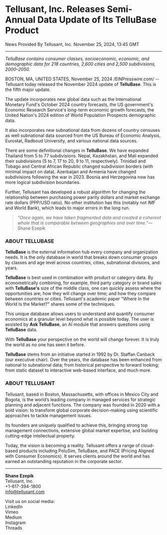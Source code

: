 # Tellusant, Inc. Releases Semi-Annual Data Update of Its TelluBase Product
News Provided By Tellusant, Inc. November 25, 2024, 13:45 GMT  

---
*TelluBase contains consumer classes, socioeconomic, economic, and demographic data for 218 countries, 2,600 cities and 2,500 subdivisions, 2000–2050.*  

BOSTON, MA, UNITED STATES, November 25, 2024 /EINPresswire.com/ --  
Tellusant today released the November 2024 update of **TelluBase**. This is the fifth major update.  

The update incorporates new global data such as the International Monetary Fund's October 2024 country forecasts, the US government's Economic Research Service's long-term economic growth forecasts, the United Nation's 2024 edition of World Population Prospects demographic data.  

It also incorporates new subnational data from dozens of country censuses as well subnational data sourced from the US Bureau of Economic Analysis, Eurostat, Radboud University, and various national data sources.  

There are some definitional changes in **TelluBase**. We have expanded Thailand from 5 to 77 subdivisions. Nepal, Kazakhstan, and Mali expanded their subdivisions (5 to 7, 17 to 20, 9 to 11, respectively). Trinidad and Tobago and Central African Republic changed subdivision borders (with minimal impact on data). Azerbaijan and Armenia have changed subdivisions following the war in 2023. Bosnia and Herzegovina now has more logical subdivision boundaries.  

Further, Tellusant has developed a robust algorithm for changing the relationship between purchasing power parity dollars and market exchange rate dollars (PPP/USD ratio). No other institution has this (notably not IMF and World Bank), which leads to major errors in the long run.  

>*"Once again, we have taken fragmented data and created a coherent whole that is comparable between geographies and over time.”*— Shane Ezepik

### ABOUT TELLUBASE  

**TelluBase** is the external information hub every company and organization needs. It is the only database in world that breaks down consumer groups by classes and age level across countries, cities, subnational divisions, and years.  

**TelluBase** is best used in combination with product or category data. By econometrically combining, for example, third party category or brand sales with **TelluBase's** size of the middle class, one can quickly assess where the opportunities are; how they will change over time; and how they compare between countries or cities. Tellusant's academic paper "Where In the World Is the Market?" shares some of the techniques.  

This unique database allows users to understand and quantify consumer economics at a granular level beyond what is possible today. The user is assisted by **Ask TelluBase**, an AI module that answers questions using **TelluBase** data.  

With **TelluBase** your perspective on the world will change forever. It is truly the world as no one has seen it before.  

**TelluBase** stems from an initiative started in 1992 by Dr. Staffan Canback (our executive chair). Over the years, the database has been enhanced from national to subnational data; from historical perspective to forward looking; from static dataset to interactive web-based interface, and much more.  

### ABOUT TELLUSANT

Tellusant, based in Boston, Massachusetts, with offices in Mexico City and Bogota, is the world’s leading company in managed services for strategic planning and adjacent functions. The company was founded in 2020 with a bold vision: to transform global corporate decision-making using scientific approaches to tackle management issues.  

Its founders are uniquely qualified to achieve this, bringing strong top management connections, extensive global market expertise, and building cutting-edge intellectual property.  

Today, the vision is becoming a reality. Tellusant offers a range of cloud-based products including PoluSim, TelluBase, and PACE (Pricing Aligned with Consumer Economics). It serves clients around the world and has earned an outstanding reputation in the corporate sector.  

---
**Shane Ezepik**  
Tellusant, Inc.  
+1-617-394-1800  
[info@tellusant.com](mailto:info@tellusant.com)  

Visit us on social media:  
LinkedIn  
Vimeo  
Medium  
Instagram  
Threads  
